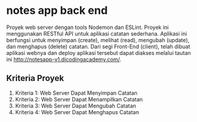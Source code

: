 # notes app back end
Proyek web server dengan tools Nodemon dan ESLint. 
Proyek ini menggunakan RESTful API untuk aplikasi catatan sederhana. Aplikasi ini berfungsi untuk menyimpan (create), melihat (read), mengubah (update), dan menghapus (delete) catatan. Dari segi Front-End (client), telah dibuat aplikasi webnya dan deploy aplikasi tersebut dapat diakses melalui tautan ini http://notesapp-v1.dicodingacademy.com/.

## Kriteria Proyek
1. Kriteria 1: Web Server Dapat Menyimpan Catatan
2. Kriteria 2: Web Server Dapat Menampilkan Catatan
3. Kriteria 3: Web Server Dapat Mengubah Catatan
4. Kriteria 4: Web Server Dapat Menghapus Catatan
